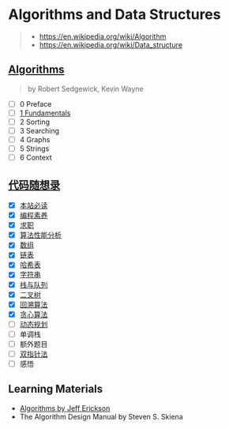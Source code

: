 # Algorithms and Data Structures

> - <https://en.wikipedia.org/wiki/Algorithm>
> - <https://en.wikipedia.org/wiki/Data_structure>

## [Algorithms](https://www.goodreads.com/book/show/10803540-algorithms)

> by Robert Sedgewick, Kevin Wayne

- [ ] 0 Preface
- [ ] [1 Fundamentals](fundamentals)
- [ ] 2 Sorting
- [ ] 3 Searching
- [ ] 4 Graphs
- [ ] 5 Strings
- [ ] 6 Context

## [代码随想录](https://github.com/youngyangyang04/leetcode-master)

- [x] [本站必读](https://programmercarl.com/)
- [x] [编程素养](https://programmercarl.com/%E5%89%8D%E5%BA%8F/%E4%BB%A3%E7%A0%81%E9%A3%8E%E6%A0%BC.html)
- [x] [求职](https://programmercarl.com/%E5%89%8D%E5%BA%8F/%E7%A8%8B%E5%BA%8F%E5%91%98%E7%AE%80%E5%8E%86.html)
- [x] [算法性能分析](fundamentals/analysis_of_algorithms.md)
- [x] [数组](array)
- [x] [链表](linked_list)
- [x] [哈希表](hash_table)
- [x] [字符串](string)
- [x] [栈与队列](stack_queue)
- [x] [二叉树](binary_tree)
- [x] [回溯算法](backtracking)
- [x] [贪心算法](greedy)
- [ ] [动态规划](./dynamic_programming/)
- [ ] 单调栈
- [ ] 额外题目
- [ ] [双指针法](two_pointers)
- [ ] 感悟

## Learning Materials

- [Algorithms by Jeff Erickson](http://jeffe.cs.illinois.edu/teaching/algorithms/)
- The Algorithm Design Manual by Steven S. Skiena
